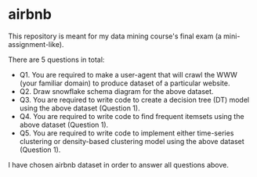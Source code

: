 # airbnb

This repository is meant for my data mining course's final exam (a mini-assignment-like).

There are 5 questions in total:

  + Q1. You are required to make a user-agent that will crawl the WWW (your familiar domain) to produce dataset of a particular website.
  + Q2. Draw snowflake schema diagram for the above dataset.
  + Q3. You are required to write code to create a decision tree (DT) model using the above dataset (Question 1). 
  + Q4. You are required to write code to find frequent itemsets using the above dataset (Question 1). 
  + Q5. You are required to write code to implement either time-series clustering or density-based clustering model using the above dataset (Question 1).
  
  
  
I have chosen airbnb dataset in order to answer all questions above. 
